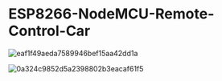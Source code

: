 # ESP8266-NodeMCU-Remote-Control-Car

![eaf1f49aeda7589946bef15aa42dd1a](https://github.com/user-attachments/assets/1d8bd31e-7caf-4622-89a1-c77f02102767)


![0a324c9852d5a2398802b3eacaf61f5](https://github.com/user-attachments/assets/6b9de17e-c045-4080-b8e2-83f356400679)
